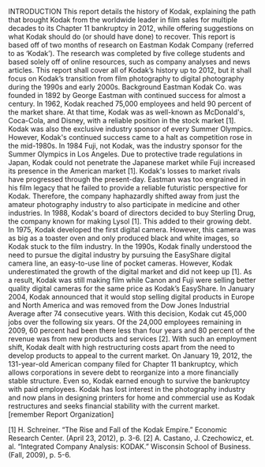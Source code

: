 INTRODUCTION
This report details the history of Kodak, explaining the path that brought Kodak from the worldwide leader in film sales for multiple decades to its Chapter 11 bankruptcy in 2012, while offering suggestions on what Kodak should do (or should have done) to recover. This report is based off of two months of research on Eastman Kodak Company (referred to as ‘Kodak’). The research was completed by five college students and based solely off of online resources, such as company analyses and news articles. This report shall cover all of Kodak’s history up to 2012, but it shall focus on Kodak’s transition from film photography to digital photography during the 1990s and early 2000s.
Background
Eastman Kodak Co. was founded in 1892 by George Eastman with continued success for almost a century. In 1962, Kodak reached 75,000 employees and held 90 percent of the market share. At that time, Kodak was as well-known as McDonald's, Coca-Cola, and Disney, with a reliable position in the stock market [1]. Kodak was also the exclusive industry sponsor of every Summer Olympics. However, Kodak's continued success came to a halt as competition rose in the mid-1980s. In 1984 Fuji, not Kodak, was the industry sponsor for the Summer Olympics in Los Angeles. Due to protective trade regulations in Japan, Kodak could not penetrate the Japanese market while Fuji increased its presence in the American market [1]. Kodak's losses to market rivals have progressed through the present-day.
Eastman was too engrained in his film legacy that he failed to provide a reliable futuristic perspective for Kodak. Therefore, the company haphazardly shifted away from just the amateur photography industry to also participate in medicine and other industries. In 1988, Kodak's board of directors decided to buy Sterling Drug, the company known for making Lysol [1]. This added to their growing debt.
In 1975, Kodak developed the first digital camera. However, this camera was as big as a toaster oven and only produced black and white images, so Kodak stuck to the film industry. In the 1990s, Kodak finally understood the need to pursue the digital industry by pursuing the EasyShare digital camera line, an easy-to-use line of pocket cameras. However, Kodak underestimated the growth of the digital market and did not keep up [1]. As a result, Kodak was still making film while Canon and Fuji were selling better quality digital cameras for the same price as Kodak’s EasyShare.
In January 2004, Kodak announced that it would stop selling digital products in Europe and North America and was removed from the Dow Jones Industrial Average after 74 consecutive years. With this decision, Kodak cut 45,000 jobs over the following six years. Of the 24,000 employees remaining in 2009, 60 percent had been there less than four years and 80 percent of the revenue was from new products and services [2]. With such an employment shift, Kodak dealt with high restructuring costs apart from the need to develop products to appeal to the current market. On January 19, 2012, the 131-year-old American company filed for Chapter 11 bankruptcy, which allows corporations in severe debt to reorganize into a more financially stable structure. Even so, Kodak earned enough to survive the bankruptcy with paid employees. Kodak has lost interest in the photography industry and now plans in designing printers for home and commercial use as Kodak restructures and seeks financial stability with the current market.
[remember Report Organization]


[1] H. Schreiner. “The Rise and Fall of the Kodak Empire.” Economic Research Center. (April 23, 2012), p. 3-6.
[2] A. Castano, J. Czechowicz, et. al. “Integrated Company Analysis: KODAK.” Wisconsin School of Business. (Fall, 2009), p. 5-6.
